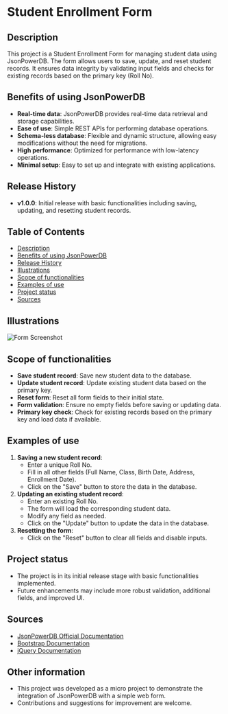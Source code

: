 # Student Enrollment Form

## Description
This project is a Student Enrollment Form for managing student data using JsonPowerDB. The form allows users to save, update, and reset student records. It ensures data integrity by validating input fields and checks for existing records based on the primary key (Roll No). 

## Benefits of using JsonPowerDB
- **Real-time data**: JsonPowerDB provides real-time data retrieval and storage capabilities.
- **Ease of use**: Simple REST APIs for performing database operations.
- **Schema-less database**: Flexible and dynamic structure, allowing easy modifications without the need for migrations.
- **High performance**: Optimized for performance with low-latency operations.
- **Minimal setup**: Easy to set up and integrate with existing applications.

## Release History
- **v1.0.0**: Initial release with basic functionalities including saving, updating, and resetting student records.

## Table of Contents
- [Description](#description)
- [Benefits of using JsonPowerDB](#benefits-of-using-jsonpowerdb)
- [Release History](#release-history)
- [Illustrations](#illustrations)
- [Scope of functionalities](#scope-of-functionalities)
- [Examples of use](#examples-of-use)
- [Project status](#project-status)
- [Sources](#sources)

## Illustrations
![Form Screenshot](![schoolform](https://github.com/user-attachments/assets/9aca8f3f-e146-4252-8f68-4d513d5b4350)
)

## Scope of functionalities
- **Save student record**: Save new student data to the database.
- **Update student record**: Update existing student data based on the primary key.
- **Reset form**: Reset all form fields to their initial state.
- **Form validation**: Ensure no empty fields before saving or updating data.
- **Primary key check**: Check for existing records based on the primary key and load data if available.

## Examples of use
1. **Saving a new student record**:
   - Enter a unique Roll No.
   - Fill in all other fields (Full Name, Class, Birth Date, Address, Enrollment Date).
   - Click on the "Save" button to store the data in the database.
2. **Updating an existing student record**:
   - Enter an existing Roll No.
   - The form will load the corresponding student data.
   - Modify any field as needed.
   - Click on the "Update" button to update the data in the database.
3. **Resetting the form**:
   - Click on the "Reset" button to clear all fields and disable inputs.

## Project status
- The project is in its initial release stage with basic functionalities implemented.
- Future enhancements may include more robust validation, additional fields, and improved UI.

## Sources
- [JsonPowerDB Official Documentation](http://login2explore.com/jpdb/docs.html)
- [Bootstrap Documentation](https://getbootstrap.com/docs/3.4/getting-started/)
- [jQuery Documentation](https://api.jquery.com/)

## Other information
- This project was developed as a micro project to demonstrate the integration of JsonPowerDB with a simple web form.
- Contributions and suggestions for improvement are welcome.
